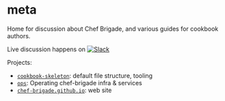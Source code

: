 # meta

Home for discussion about Chef Brigade, and various guides for cookbook authors.

Live discussion happens on [![Slack](http://brigade-slackin.herokuapp.com/badge.svg)](https://brigade-slackin.herokuapp.com/)

Projects: 

- [`cookbook-skeleton`](https://github.com/chef-brigade/cookbook-skeleton): default file structure, tooling
- [`ops`](https://github.com/chef-brigade/ops): Operating chef-brigade infra & services
- [`chef-brigade.github.io`](https://github.com/chef-brigade/chef-brigade.github.io): web site
